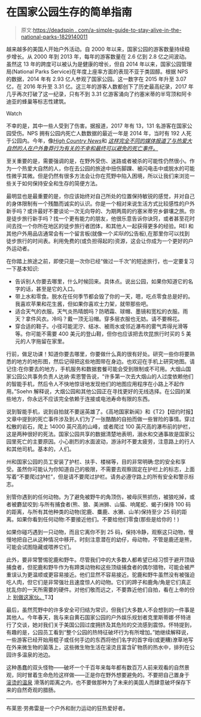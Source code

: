 # 在国家公园生存的简单指南

> 原文:[https://deadspin . com/a-simple-guide-to-stay-alive-in-the-national-parks-1829140011](https://deadspin.com/a-simple-guide-to-staying-alive-in-the-national-parks-1829140011)

越来越多的美国人开始户外活动。自 2000 年以来，国家公园的游客数量持续稳步增长。从 2000 年到 2013 年，每年的游客数量在 2.6 亿到 2.8 亿之间波动。虽然这 13 年的跨度可以被认为是健康的增长，但自 2014 年以来，国家公园管理局(National Parks Service)在年度上座率方面的表现不亚于类固醇。根据 NPS 的数据，2014 年有 2.93 亿人参观了国家公园。这一数字在 2015 年升至 3.07 亿，在 2016 年升至 3.31 亿。这三年的游客人数都创下了历史最高纪录，2017 年几乎再次打破了这一纪录，只有不到 3.31 亿游客涌向了约塞米蒂的半穹顶和阿卡迪亚的蜂巢等标志性建筑。

Watch

不幸的是，其中一些人受到了伤害。据报道，2017 年有 13，131 名游客在国家公园受伤。NPS 拥有公园内死亡人数数据的最近一年是 2014 年，当时有 192 人死于公园内。今年，像[*High Country News*](https://www.hcn.org/issues/50.8/recreation-death-in-the-alpine)和 [*这样完全不同的媒体报道了与热爱大自然的人在户外鲁莽行为有关的不幸和最终可以避免的死亡事件。*](https://www.nytimes.com/2018/08/14/nyregion/kaaterskill-falls-catskills-deaths-instagram.html)

至关重要的是，需要强调的是，在野外受伤、迷路或者被杀的可能性仍然很小。作为一个热爱大自然的人，你在去公园的旅途中扭伤脚踝、被闪电击中或脱水的可能性微乎其微。但是仍然有很多方法会让你在荒野中陷入困境，所以让我们来浏览一些关于如何保持安全和生存的简便方法。

最明显也是最重要的是，你应该始终对自己所处的位置保持敏锐的感觉，并对自己的身体限制有一个残酷而诚实的认识。你是一个相对来说生活方式比较感性的户外新手吗？或许最好不要谈论一次无向导的、为期两周的约塞米蒂穷乡僻壤之旅。你是徒步旅行新手吗？找一个更有能力的朋友，他很乐意告诉你诀窍，或者甚至花时间去找一个你所在地区的徒步旅行者团体，和其他人一起获得更多的经验。REI 和其他户外用品店通常会有一个留言板(就像一个*实际的*公告板),在那里你可以找到徒步旅行的时间表。利用免费的(或负担得起的)资源，这会让你成为一个更好的户外运动者。

在你踏上旅途之前，即使只是一次你已经“做过一千次”的短途旅行，也一定要复习一下基本知识:

*   告诉别人你要去哪里，什么时候回来。具体点。说出公园，如果你知道它的名字的话，甚至是它的入口。
*   带上水和零食。脱水在任何季节都会毁了你的一天，嗯，吃点零食总是好的。我喜欢苹果和花生酱，但如果你喜欢士力架，就带那些吧。
*   适合天气的衣服。天气炎热晴朗吗？防晒霜、球帽、墨镜和宽松的衣服。雨天？拿件风衣。冷吗？戴一顶无沿帽。穿多层衣服也无妨。请不要棉花。
*   穿合适的鞋子。小径可能泥泞、结冰、被雨水或邻近瀑布的雾气弄得光滑等等。你可能不需要 400 美元的登山鞋，但你也应该把去坎昆旅行时买的 5 美元的人字拖留在家里。

行前，做足功课！知道你要去哪里，你要做什么真的很有好处。研究一些你将要熟悉的地方的地形图，然后记得把这些地图带在身边。也欢迎在手机上研究地图。请记住:在你要去的地方，手机服务和数据套餐可能会受到限制或不可用。大烟山国家公园公共事务负责人达纳·索恩警告说，“许多第一次去大烟山的人过度依赖他们的智能手机，然后令人不快地惊讶地发现他们的地图应用程序在小路上不起作用。”Soehn 解释说，大烟公园和其他公园正在寻找更好的无线选择。在公园的某些地方，你永远不应该完全依赖于连接或电池寿命有限的东西。

说到智能手机，说到自拍就不要逞英雄了。《高地国家新闻》和《T2》【纽约时报】文章中提到的死亡事件涉及到人们为了一张酷酷的自拍而做一些冒险的事情。穿过松散的岩石，爬上 14000 英尺高的山峰，或者爬过 100 英尺高的瀑布前的护栏，这是两种很好的死法。国家公园共享的数据清楚地表明，溺水和交通事故是国家公园里死亡的主要原因。小心剧烈的水面波动，游泳时不要太疲劳，注意路上的行人和其他司机。基本的，人们。

州和国家公园的员工安装了护栏、扶手、楼梯等，目的非常明确:您的安全和享受。虽然你可能认为你知道自己的极限，不需要去观察固定在护栏上的标志，上面写着“不要爬过护栏”，但是请不要爬过护栏。请务必遵守路上的所有安全和警示标志。

别管你遇到的任何动物。为了避免被野牛的角顶伤，被母灰熊抓伤，被狼吃掉，或者被麝鼠咬到:与所有捕食者(熊、狼、美洲狮、山猫、响尾蛇、蝎子)保持 100 码的距离，与所有其他种类的动物(驼鹿、麋鹿、水獭、山羊)保持至少 25 码的距离。如果你看到任何动物:不要接近他们。不要给他们零食(那些是给你的！)

如果你碰巧遇到一只动物，而且它离你不到 25 码，保持冷静，观察这只动物，慢慢地把自己从这种情况中移开。时刻注意潜在的幼仔，母动物，不管是鹿还是熊，可能会试图隐藏或喂养它们。

此外，要非常警惕驼鹿和野牛。尽管我们中的大多数人都希望已经习惯于避开顶级捕食者，但驼鹿和野牛作为有蹄类动物和这些顶级捕食者的偶尔猎物，可能会被严重误认为更温顺或更容易接近。他们显然不容易接近。驼鹿和野牛虽然没有被强迫吃人肉，但它们是非常强壮且速度惊人的动物。它们的蹄子和鹿角/角是它们真正扰乱你的一天所需要的硬件。对他们敬而远之，不要靠近他们自拍，看在上帝的份上 [别做这家伙。](https://gizmodo.com/bison-taunting-hooligan-sentenced-to-jail-1828589424)T3】

最后，虽然荒野中的许多安全可归结为常识，但我们大多数人不会想到的一件事是其他人。今年春天，我与来自黄石国家公园的户外娱乐规划者克里斯蒂娜·怀特进行了交谈，她对我们关于美国公园过度拥挤及其危险的交流感到震惊。怀特提到，有趣的是，公园员工看到“整个公园的热特征破坏行为有所增加。”她继续解释说，一些游客已经开始用棍子或任何手边的东西将他们名字的首字母(或更糟)潦草地写在外来微生物的菌落上，这些微生物生活在滚烫且富含矿物质的热水中，排列在公园许多温泉的池边。

这种愚蠢的双头怪物——破坏一个千百年来每年都有数百万人前来观看的自然景观，同时冒着生命危险这样做——正是你在野外想要避免的。不要把自己置身于 [滚烫的温泉](https://theconcourse.deadspin.com/ways-to-die-that-are-more-awful-than-dissolving-in-a-sc-1789089809) 滑落的距离之内，也不要做那种为了未来的美国人而肆意破坏保存下来的自然奇观的腊肠。

* * *

布莱恩·劳弗雷是一个户外和耐力运动的狂热爱好者。